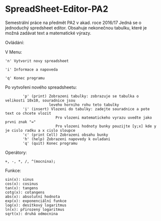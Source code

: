 # SpreadSheet-Editor-PA2
Semestrální práce na předmět PA2 v akad. roce 2016/17
Jedná se o jednoduchý spredsheet editor. Obsahuje nekonečnou tabulku, které je možná zadávat text a matematické výrazy.

Ovládání:

V Menu:

    'n' Vytvorit novy spreadsheet
    
    'i' Informace a napoveda
    
    'q' Konec programu
    
Po vytvořeni nového spreadsheetu:

            'p' (print) Zobrazeni tabulky: zobrazuje se tabulka o velikosti 10x10, souradnice jsou 
                        leveho horniho rohu teto tabulky
            'i' (insert) Vlozeni do tabulky: zadejte souradnice a pote text co chcete vlozit
                           Pro vlozeni matematickeho vyrazu uvedte jako prvni znak "="
                           Pro vlozeni hodnoty bunky pouzijte [y;x] kde y je cislo radku a x cislo sloupce
            'c' (print Cell) Zobrazeni obsahu bunky
            'h' (help) Zobrazeni napovedy k ovladani
            'q' (quit) Konec programu

Operátory:

    +, -, *, /, ^(mocnina);

Funkce:

    sin(x): sinus
    cos(x): cosinus
    tan(x): tangens
    cotg(x): cotangens
    abs(x): absolutní hodnota
    exp(x): exponenciální funkce
    log(x): desítkový logaritmus
    ln(x): přirozený logaritmus
    sqrt(x): druhá odmocnina
